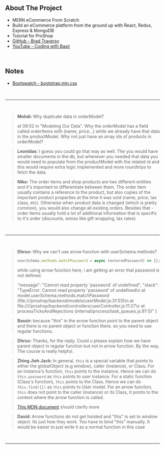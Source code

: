 ## About The Project

- MERN eCommerce From Scratch
- Build an eCommerce platform from the ground up with React, Redux, Express & MongoDB
- Tutorial for ProShop
- [GitHub - Brad Traversy](https://github.com/bradtraversy)
- [YouTube - Coding with Basir](https://www.youtube.com/CodingwithBasir)

&nbsp;

## Notes

- [Bootswatch - bootstrap.min.css](https://bootswatch.com/)

&nbsp;

---

&nbsp;

> <b>Mehdi: </b>Why duplicate data in orderModel?
>
> at 09:52 in "Modeling Our Data". Why the orderModel has a field called orderItems with (name, price...) while we already have that data in the productModel. Why not just have an array ids of products in orderModel?

> <b>Leonidas: </b>I guess you could go that way as well. The you would have smaller documents in the db, but whenever you needed that data you would need to populate from the productModel with the related id and this would require extra logic implemented and more roundtrips to fetch the data.

> <b>Niko: </b>The order items and shop products are two different entities and it's important to differentiate between them. The order item usually contains a reference to the product, but also copies of the important product properties at the time it was sold (name, price, tax class, etc). Otherwise when product data is changed (which is pretty common), you would also change all existing orders. Besides that - order items usually hold a lot of additional information that is specific to it's order (discounts, extras like gift wrapping, tax rates)

&nbsp;

---

&nbsp;

> <b>Dhruv: </b>Why we can't use arrow function with userSchema methods?
>
> ```js
> userSchema.methods.matchPassword = async (enteredPassword) => {};
> ```
>
> while using arrow function here, i am getting an error that password is not defined.
>
> "message": "Cannot read property 'password' of undefined", "stack": "TypeError: Cannot read property 'password' of undefined\n at model.userSchema.methods.matchPassword (file:///proshop/backend/models/userModel.js:31:53)\n at file:////proshop/backend/controllers/userController.js:11:27\n at processTicksAndRejections (internal/process/task_queues.js:97:5)" }

> <b>Bassir: </b>because "this" in the arrow function point to the parent object and there is no parent object or function there. so you need to use regular functions.

> <b>Dhruv: </b>Thanks, for the reply. Could u please explain how we have parent object in regular function but not in arrow function. By the way, The course is really helpful.

> <b>Zhing Jieh Jack: </b>In general, <code>this</code> is a special variable that points to either the globalObject (e.g window), caller (instance), or Class.
> For an instance's function, <code>this</code> points to the instance. Hence we can do <code>this.password</code> as <code>this</code> points to user instance.
> For a static function (Class's function), <code>this</code> points to the Class. Hence we can do <code>this.find({})</code> as <code>this</code> points to User model.
> For an arrow function, <code>this</code> does not point to the caller (instance) or its Class, it points to the context where the arrow function is called.
>
> [This MDN document](https://developer.mozilla.org/en-US/docs/Web/JavaScript/Reference/Operators/this) should clarify more

> <b>David: </b>Arrow functions do not get hoisted and "this" is set to window object. Its just how they work. You have to bind "this" manually. It would be easier to just write it as a normal function in this case

&nbsp;

---

&nbsp;

